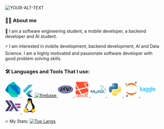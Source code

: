 <picture>
 <source media="(prefers-color-scheme: dark)" srcset="https://external-content.duckduckgo.com/iu/?u=https%3A%2F%2Ftse4.mm.bing.net%2Fth%3Fid%3DOIP.sl7nYjNIfPCoDuKqmWVi9gHaFj%26pid%3DApi&f=1&ipt=ffd83dc0ff1a28def2b02322d6d0552efb59444eb7e53c8af3629f1192ea132f&ipo=images">
 <source media="(prefers-color-scheme: light)" srcset="https://external-content.duckduckgo.com/iu/?u=https%3A%2F%2Ftse4.mm.bing.net%2Fth%3Fid%3DOIP.sl7nYjNIfPCoDuKqmWVi9gHaFj%26pid%3DApi&f=1&ipt=ffd83dc0ff1a28def2b02322d6d0552efb59444eb7e53c8af3629f1192ea132f&ipo=images">
 <img alt="YOUR-ALT-TEXT" src="https://external-content.duckduckgo.com/iu/?u=https%3A%2F%2Ftse4.mm.bing.net%2Fth%3Fid%3DOIP.sl7nYjNIfPCoDuKqmWVi9gHaFj%26pid%3DApi&f=1&ipt=ffd83dc0ff1a28def2b02322d6d0552efb59444eb7e53c8af3629f1192ea132f&ipo=images">
</picture>

### 👨‍💻 About me

🔭 I am a software engineering student, a mobile developer, a backend developer and AI student. 

⚡ I am interested in mobile development, backend development, AI and Data Science. I am a highly motivated and passionate software developer with good problem solving skills. </p>

### 🛠️ Languages and Tools That I use: 
<p align="left">
 <a href="https://dart.dev/" target="_blank" rel="noreferrer">
    <img
      src="https://github.com/devicons/devicon/raw/master/icons/dart/dart-original.svg"
      alt="dart"
      width="50"
      height="50"
    />
  </a>

 <a href="https://flutter.dev/" target="_blank" rel="noreferrer">
    <img
      src="https://github.com/devicons/devicon/raw/master/icons/flutter/flutter-original.svg"
      alt="flutter"
      width="40"
      height="40"
    />
  </a>
  
  <a href="https://firebase.google.com/" target="_blank" rel="noreferrer">
    <img
      src="https://www.vectorlogo.zone/logos/firebase/firebase-icon.svg"
      alt="firebase"
      width="50"
      height="50"
    />
  </a>
  
  <a href="https://www.php.net/" target="_blank" rel="noreferrer">
    <img
      src="https://github.com/devicons/devicon/raw/master/icons/php/php-original.svg"
      alt="php"
      width="50"
      height="50"
    />
  </a>

  <a href="https://laravel.com/" target="_blank" rel="noreferrer">
    <img
      src="https://github.com/devicons/devicon/blob/master/icons/laravel/laravel-plain-wordmark.svg"
      alt="Laravel"
      width="50"
      height="50"
    />
  </a>

  <a href="https://www.mysql.com/" target="_blank" rel="noreferrer">
    <img
      src="https://github.com/devicons/devicon/raw/master/icons/mysql/mysql-plain-wordmark.svg"
      alt="MySql"
      width="50"
      height="50"
    />
  </a>
  
<!--
   <a href="https://www.java.com" target="_blank" rel="noreferrer">
    <img
      src="https://raw.githubusercontent.com/devicons/devicon/master/icons/java/java-original.svg"
      alt="java"
      width="50"
      height="50"
    />
  </a> 
  -->

  <a href="https://www.python.org" target="_blank" rel="noreferrer">
    <img
      src="https://raw.githubusercontent.com/devicons/devicon/master/icons/python/python-original.svg"
      alt="python"
      width="50"
      height="50"
    />
  </a>

  <a href="https://jupyter.org/" target="_blank" rel="noreferrer">
    <img
      src="https://github.com/devicons/devicon/raw/master/icons/jupyter/jupyter-original.svg"
      alt="jupyter"
      width="50"
      height="50"
    />
  </a>

  <a href="https://www.kaggle.com/" target="_blank" rel="noreferrer">
    <img
      src="https://github.com/devicons/devicon/raw/master/icons/kaggle/kaggle-original-wordmark.svg"
      alt="kaggle"
      width="50"
      height="50"
    />
  </a>

  <a href="https://www.haskell.org/" target="_blank" rel="noreferrer">
    <img
      src="https://github.com/devicons/devicon/raw/master/icons/haskell/haskell-original.svg"
      alt="Haskell"
      width="50"
      height="50"
    />
  </a>
 <!--
 <a href="https://www.w3.org/html/" target="_blank" rel="noreferrer">
    <img
      src="https://raw.githubusercontent.com/devicons/devicon/master/icons/html5/html5-original-wordmark.svg"
      alt="html5"
      width="50"
      height="50"
    />
  </a>
  

  <a href="https://www.w3schools.com/css/" target="_blank" rel="noreferrer">
    <img
      src="https://raw.githubusercontent.com/devicons/devicon/master/icons/css3/css3-original-wordmark.svg"
      alt="css3"
      width="50"
      height="50"
    />
  </a>
 
 <a href="https://www.w3schools.com/js/ttps://www.w3schools.com/javascript/" target="_blank" rel="noreferrer">
    <img
      src="https://github.com/devicons/devicon/raw/master/icons/javascript/javascript-original.svg"
      alt="javascript"
      width="50"
      height="50"
    />
  </a>
  -->
  
  <a href="https://www.linux.org/" target="_blank" rel="noreferrer">
    <img
      src="https://raw.githubusercontent.com/devicons/devicon/master/icons/linux/linux-original.svg"
      alt="linux"
      width="50"
      height="50"
    />
  </a>
 
</p>

🔥 My Stats:
[![Top Langs](https://github-readme-stats.vercel.app/api/top-langs/?username=your-github-username&layout=compact&theme=vision-friendly-dark)](https://github.com/anuraghazra/github-readme-stats)

